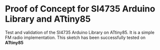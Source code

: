 # Proof of Concept for SI4735 Arduino Library and ATtiny85 

Test and validation of the SI4735 Arduino Library on ATtiny85.
It is a simple FM radio implementation. 
This sketch has been successfully tested on __ATtiny85__